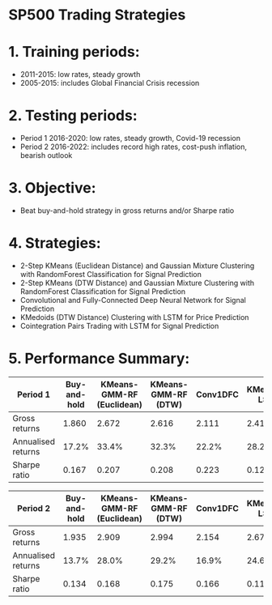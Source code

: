# SP500 Trading Strategies

# 1. Training periods:
- 2011-2015: low rates, steady growth
- 2005-2015: includes Global Financial Crisis recession

# 2. Testing periods:
- Period 1 2016-2020: low rates, steady growth, Covid-19 recession
- Period 2 2016-2022: includes record high rates, cost-push inflation, bearish outlook

# 3. Objective:
- Beat buy-and-hold strategy in gross returns and/or Sharpe ratio

# 4. Strategies:
- 2-Step KMeans (Euclidean Distance) and Gaussian Mixture Clustering with RandomForest Classification for Signal Prediction
- 2-Step KMeans (DTW Distance) and Gaussian Mixture Clustering with RandomForest Classification for Signal Prediction
- Convolutional and Fully-Connected Deep Neural Network for Signal Prediction
- KMedoids (DTW Distance) Clustering with LSTM for Price Prediction
- Cointegration Pairs Trading with LSTM for Signal Prediction

# 5. Performance Summary:

|Period 1|Buy-and-hold|KMeans-GMM-RF (Euclidean)|KMeans-GMM-RF (DTW)|Conv1DFC|KMedoids-LSTM|Cointegration-LSTM|
|---|---|---|---|---|---|---|
|Gross returns|1.860|2.672|2.616|2.111|2.412|1.521|
|Annualised returns|17.2%|33.4%|32.3%|22.2%|28.2%|10.4%|
|Sharpe ratio|0.167|0.207|0.208|0.223|0.129|0.169|

|Period 2|Buy-and-hold|KMeans-GMM-RF (Euclidean)|KMeans-GMM-RF (DTW)|Conv1DFC|KMedoids-LSTM|Cointegration-LSTM|
|---|---|---|---|---|---|---|
|Gross returns|1.935|2.909|2.994|2.154|2.678|1.680|
|Annualised returns|13.7%|28.0%|29.2%|16.9%|24.6%|9.96%|
|Sharpe ratio|0.134|0.168|0.175|0.166|0.114|0.145|